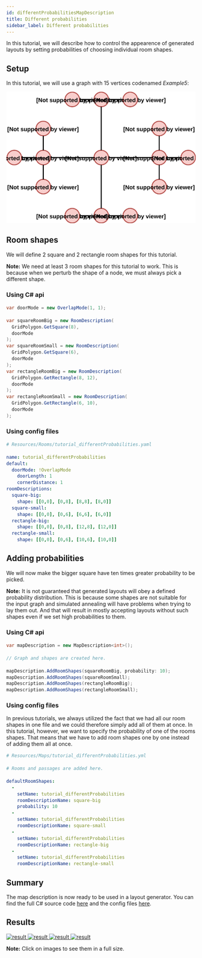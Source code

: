 ```yaml
---
id: differentProbabilitiesMapDescription
title: Different probabilities
sidebar_label: Different probabilities
---
```


In this tutorial, we will describe how to control the appearence of generated layouts by setting probabilities of choosing individual room shapes.

## Setup

In this tutorial, we will use a graph with 15 vertices codenamed *Example5*:

![alt-text](assets/graphs/example5.svg)

## Room shapes
We will define 2 square and 2 rectangle room shapes for this tutorial.

**Note:** We need at least 3 room shapes for this tutorial to work. This is because when we perturb the shape of a node, we must always pick a different shape.

### Using C# api

```csharp
var doorMode = new OverlapMode(1, 1);

var squareRoomBig = new RoomDescription(
  GridPolygon.GetSquare(8),
  doorMode
);
var squareRoomSmall = new RoomDescription(
  GridPolygon.GetSquare(6),
  doorMode
);
var rectangleRoomBig = new RoomDescription(
  GridPolygon.GetRectangle(8, 12),
  doorMode
);
var rectangleRoomSmall = new RoomDescription(
  GridPolygon.GetRectangle(6, 10),
  doorMode
);
```

### Using config files

```yaml
# Resources/Rooms/tutorial_differentProbabilities.yaml

name: tutorial_differentProbabilities
default:
  doorMode: !OverlapMode
    doorLength: 1
    cornerDistance: 1
roomDescriptions:
  square-big:
    shape: [[0,0], [0,8], [8,8], [8,0]]
  square-small:
    shape: [[0,0], [0,6], [6,6], [6,0]]
  rectangle-big:
    shape: [[0,0], [0,8], [12,8], [12,0]]
  rectangle-small:
    shape: [[0,0], [0,6], [10,6], [10,0]]
```

## Adding probabilities
We will now make the bigger square have ten times greater probability to be picked.

**Note:** It is not guaranteed that generated layouts will obey a defined probability distribution. This is because some shapes are not suitable for the input graph and simulated annealing will have problems when trying to lay them out. And that will result in mostly accepting layouts without such shapes even if we set high probabilities to them.

### Using C# api

```csharp
var mapDescription = new MapDescription<int>();

// Graph and shapes are created here.

mapDescription.AddRoomShapes(squareRoomBig, probability: 10);
mapDescription.AddRoomShapes(squareRoomSmall);
mapDescription.AddRoomShapes(rectangleRoomBig);
mapDescription.AddRoomShapes(rectangleRoomSmall);
```

### Using config files
In previous tutorials, we always utilized the fact that we had all our room shapes in one file and we could therefore simply add all of them at once. In this tutorial, however, we want to specify the probability of one of the rooms shapes. That means that we have to add room shapes one by one instead of adding them all at once.

```yaml
# Resources/Maps/tutorial_differentProbabilities.yml

# Rooms and passages are added here.

defaultRoomShapes:
  -
    setName: tutorial_differentProbabilities
    roomDescriptionName: square-big
    probability: 10
  -
    setName: tutorial_differentProbabilities
    roomDescriptionName: square-small
  -
    setName: tutorial_differentProbabilities
    roomDescriptionName: rectangle-big
  -
    setName: tutorial_differentProbabilities
    roomDescriptionName: rectangle-small
```

## Summary
The map description is now ready to be used in a layout generator. You can find the full C# source code [here](https://github.com/OndrejNepozitek/ProceduralLevelGenerator/blob/master/Sandbox/Examples/DifferentProbabilitiesExample.cs) and the config files [here](https://github.com/OndrejNepozitek/ProceduralLevelGenerator/tree/master/Resources).

## Results

<div class="results">
  <a href="/ProceduralLevelGenerator/docs/assets/differentProbabilities/0.jpg" target="_blank">
    <img src="/ProceduralLevelGenerator/docs/assets/differentProbabilities/0.jpg" alt="result">
  </a>
  <a href="/ProceduralLevelGenerator/docs/assets/differentProbabilities/1.jpg" target="_blank">
    <img src="/ProceduralLevelGenerator/docs/assets/differentProbabilities/1.jpg" alt="result">
  </a>
  <a href="/ProceduralLevelGenerator/docs/assets/differentProbabilities/2.jpg" target="_blank">
    <img src="/ProceduralLevelGenerator/docs/assets/differentProbabilities/2.jpg" alt="result">
  </a>
  <a href="/ProceduralLevelGenerator/docs/assets/differentProbabilities/3.jpg" target="_blank">
    <img src="/ProceduralLevelGenerator/docs/assets/differentProbabilities/3.jpg" alt="result">
  </a>
</div>

**Note:** Click on images to see them in a full size.

